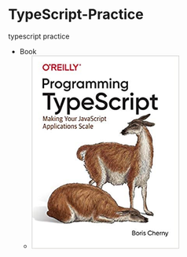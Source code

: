# TypeScript-Practice
typescript practice

- Book
  - <img src="https://github.com/jjuiddong/TypeScript-Practice/blob/master/Doc/typescript_book.jpg?raw=true" width="300px"/>
  
